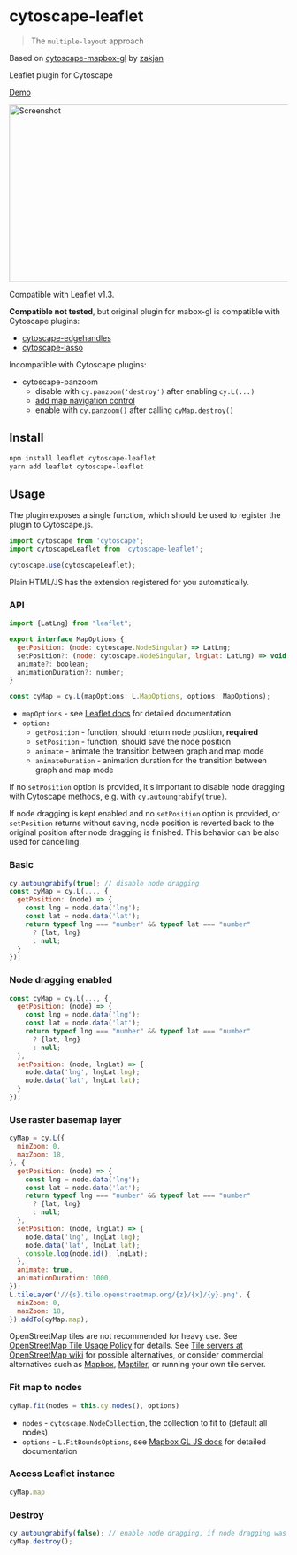 # cytoscape-leaflet
> The `multiple-layout` approach 

Based on [cytoscape-mapbox-gl](https://zakjan.github.io/cytoscape-mapbox-gl/) by [zakjan](https://github.com/zakjan/)

Leaflet plugin for Cytoscape

[Demo](https://aleksplus.github.io/cytoscape-leaflet/index.html)

<img src="docs/screenshot@2x.jpg" alt="Screenshot" width="640" height="320">

Compatible with Leaflet v1.3.

**Compatible not tested**, but original plugin for mabox-gl is compatible with Cytoscape plugins:

- [cytoscape-edgehandles](https://github.com/cytoscape/cytoscape.js-edgehandles)
- [cytoscape-lasso](https://github.com/zakjan/cytoscape-lasso)

Incompatible with Cytoscape plugins:

- cytoscape-panzoom
  - disable with `cy.panzoom('destroy')` after enabling `cy.L(...)`
  - [add map navigation control](#add-map-navigation-control)
  - enable with `cy.panzoom()` after calling `cyMap.destroy()`

## Install

```bash
npm install leaflet cytoscape-leaflet
yarn add leaflet cytoscape-leaflet
```

## Usage

The plugin exposes a single function, which should be used to register the plugin to Cytoscape.js.

```js
import cytoscape from 'cytoscape';
import cytoscapeLeaflet from 'cytoscape-leaflet';

cytoscape.use(cytoscapeLeaflet);
```

Plain HTML/JS has the extension registered for you automatically.

### API

```js
import {LatLng} from "leaflet";

export interface MapOptions {
  getPosition: (node: cytoscape.NodeSingular) => LatLng;
  setPosition?: (node: cytoscape.NodeSingular, lngLat: LatLng) => void;
  animate?: boolean;
  animationDuration?: number;
}

const cyMap = cy.L(mapOptions: L.MapOptions, options: MapOptions);
```

- `mapOptions` - see [Leaflet docs](https://leafletjs.com/reference-1.3.4.html#map-option) for detailed documentation
- `options`
  - `getPosition` - function, should return node position, **required**
  - `setPosition` - function, should save the node position
  - `animate` - animate the transition between graph and map mode
  - `animateDuration` - animation duration for the transition between graph and map mode

If no `setPosition` option is provided, it's important to disable node dragging with Cytoscape methods, e.g. with `cy.autoungrabify(true)`.

If node dragging is kept enabled and no `setPosition` option is provided, or `setPosition` returns without saving, node position is reverted back to the original position after node dragging is finished. This behavior can be also used for cancelling.

### Basic

```js
cy.autoungrabify(true); // disable node dragging
const cyMap = cy.L(..., {
  getPosition: (node) => {
    const lng = node.data('lng');
    const lat = node.data('lat');
    return typeof lng === "number" && typeof lat === "number"
      ? {lat, lng}
      : null;
  }
});
```

### Node dragging enabled

```js
const cyMap = cy.L(..., {
  getPosition: (node) => {
    const lng = node.data('lng');
    const lat = node.data('lat');
    return typeof lng === "number" && typeof lat === "number"
      ? {lat, lng}
      : null;
  },
  setPosition: (node, lngLat) => {
    node.data('lng', lngLat.lng);
    node.data('lat', lngLat.lat);
  }
});
```

### Use raster basemap layer

```js
cyMap = cy.L({
  minZoom: 0,
  maxZoom: 18,
}, {
  getPosition: (node) => {
    const lng = node.data('lng');
    const lat = node.data('lat');
    return typeof lng === "number" && typeof lat === "number"
      ? {lat, lng}
      : null;
  },
  setPosition: (node, lngLat) => {
    node.data('lng', lngLat.lng);
    node.data('lat', lngLat.lat);
    console.log(node.id(), lngLat);
  },
  animate: true,
  animationDuration: 1000,
});
L.tileLayer('//{s}.tile.openstreetmap.org/{z}/{x}/{y}.png', {
  minZoom: 0,
  maxZoom: 18,
}).addTo(cyMap.map);
```

OpenStreetMap tiles are not recommended for heavy use. See [OpenStreetMap Tile Usage Policy](https://operations.osmfoundation.org/policies/tiles/) for details. See [Tile servers at OpenStreetMap wiki](https://wiki.openstreetmap.org/wiki/Tile_servers) for possible alternatives, or consider commercial alternatives such as [Mapbox](https://studio.mapbox.com/), [Maptiler](https://cloud.maptiler.com/), or running your own tile server.


### Fit map to nodes

```js
cyMap.fit(nodes = this.cy.nodes(), options)
```

- `nodes` - `cytoscape.NodeCollection`, the collection to fit to (default all nodes)
- `options` - `L.FitBoundsOptions`, see [Mapbox GL JS docs](https://docs.mapbox.com/mapbox-gl-js/api/map/#map#fitbounds) for detailed documentation

### Access Leaflet instance

```js
cyMap.map
```

### Destroy

```js
cy.autoungrabify(false); // enable node dragging, if node dragging was disabled earlier with `cy.autoungrabify(true)`
cyMap.destroy();
```
